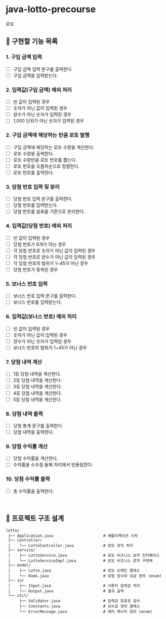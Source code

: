 # java-lotto-precourse
로또

## 📌 구현할 기능 목록
### 1. 구입 금액 입력
- [ ] 구입 금액 입력 문구를 출력한다.
- [ ] 구입 금액을 입력받는다.

### 2. 입력값(구입 금액) 예외 처리
- [ ] 빈 값이 입력된 경우
- [ ] 숫자가 아닌 값이 입력된 경우
- [ ] 양수가 아닌 숫자가 입력된 경우
- [ ] 1,000 단위가 아닌 숫자가 입력된 경우

### 2. 구입 금액에 해당하는 만큼 로또 발행
- [ ] 구입 금액에 해당하는 로또 수량을 계산한다.
- [ ] 로또 수량을 출력한다.
- [ ] 로또 수량만큼 로또 번호를 뽑는다.
- [ ] 로또 번호를 오름차순으로 정렬한다.
- [ ] 로또 번호를 출력한다.

### 3. 당첨 번호 입력 및 분리 
- [ ] 당첨 번호 입력 문구를 출력한다.
- [ ] 당첨 번호를 입력받는다.
- [ ] 당첨 번호를 쉼표를 기준으로 분리한다.

### 4. 입력값(당첨 번호) 예외 처리
- [ ] 빈 값이 입력된 경우
- [ ] 당첨 번호가 6개가 아닌 경우
- [ ] 각 당첨 번호로 숫자가 아닌 값이 입력된 경우
- [ ] 각 당첨 번호로 양수가 아닌 값이 입력된 경우
- [ ] 각 당첨 번호의 범위가 1~45가 아닌 경우
- [ ] 당첨 번호가 중복된 경우

### 5. 보너스 번호 입력
- [ ] 보너스 번호 입력 문구를 출력한다.
- [ ] 보너스 번호를 입력받는다.

### 6. 입력값(보너스 번호) 예외 처리
- [ ] 빈 값이 입력된 경우
- [ ] 숫자가 아닌 값이 입력된 경우
- [ ] 양수가 아닌 숫자가 입력된 경우
- [ ] 보너스 번호의 범위가 1~45가 아닌 경우

### 7. 당첨 내역 계산
- [ ] 1등 당첨 내역을 계산한다.
- [ ] 2등 당첨 내역을 계산한다.
- [ ] 3등 당첨 내역을 계산한다.
- [ ] 4등 당첨 내역을 계산한다.
- [ ] 5등 당첨 내역을 계산한다.

### 8. 당첨 내역 출력 
- [ ] 당첨 통계 문구를 출력한다.
- [ ] 당첨 내역을 출력한다.

### 9. 당첨 수익률 계산
- [ ] 당첨 수익률을 계산한다.
- [ ] 수익률을 소수점 둘째 자리에서 반올림한다.

### 10. 당첨 수익률 출력
- [ ] 총 수익률을 출력한다.


<br>

## 📂 프로젝트 구조 설계
```plaintext
lotto/
 ├── Application.java                      # 애플리케이션 시작
 ├── controller/                      
 │    └── LottoController.java             # 로또 로직 처리
 ├── service/                            
 │    ├── LottoService.java                # 로또 비즈니스 로직 인터페이스
 │    └── LottoServiceImpl.java            # 로또 비즈니스 로직 구현체
 ├── model/                          
 │    ├── Lotto.java                       # 로또 도메인 클래스
 │    └── Rank.java                        # 당첨 등수와 상금 정의 (enum)
 ├── io/                               
 │    ├── Input.java                       # 사용자 입력값 처리
 │    └── Output.java                      # 결과 출력
 └── util/                              
      ├── Validator.java                   # 입력값 유효성 검사
      ├── Constants.java                   # 상수값 정의 클래스
      └── ErrorMessage.java                # 에러 메시지 정의 (enum)
```

